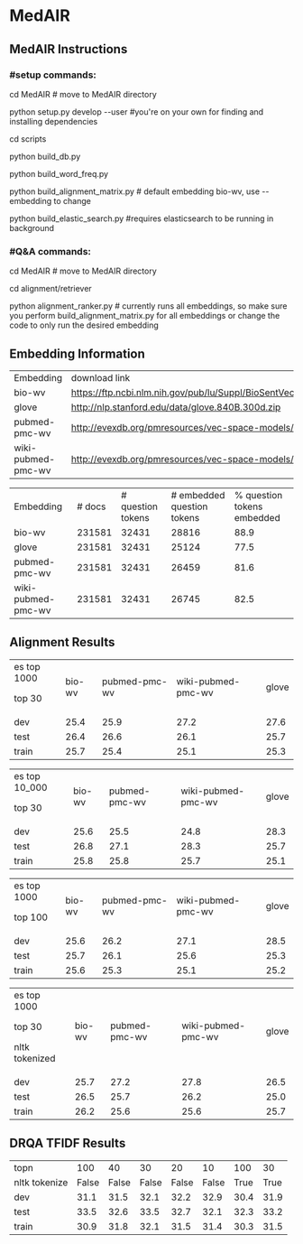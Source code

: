 # MedAIR
## MedAIR Instructions


### #setup commands:

cd MedAIR # move to MedAIR directory

python setup.py develop --user #you're on your own for finding and installing dependencies

cd scripts

python build_db.py

python build_word_freq.py

python build_alignment_matrix.py # default embedding bio-wv, use --embedding to change

python build_elastic_search.py #requires elasticsearch to be running in background


### #Q&A commands:

cd MedAIR # move to MedAIR directory

cd alignment/retriever

python alignment_ranker.py # currently runs all embeddings, so make sure you perform build_alignment_matrix.py for all embeddings or change the code to only run the desired embedding


## Embedding Information


<table>
  <tr>
   <td>Embedding
   </td>
   <td>download link
   </td>
  </tr>
  <tr>
   <td>bio-wv
   </td>
   <td><a href="https://ftp.ncbi.nlm.nih.gov/pub/lu/Suppl/BioSentVec/BioWordVec_PubMed_MIMICIII_d200.vec.bin">https://ftp.ncbi.nlm.nih.gov/pub/lu/Suppl/BioSentVec/BioWordVec_PubMed_MIMICIII_d200.vec.bin</a> 
   </td>
  </tr>
  <tr>
   <td>glove
   </td>
   <td><a href="http://nlp.stanford.edu/data/glove.840B.300d.zip">http://nlp.stanford.edu/data/glove.840B.300d.zip</a> 
   </td>
  </tr>
  <tr>
   <td>pubmed-pmc-wv
   </td>
   <td><a href="http://evexdb.org/pmresources/vec-space-models/">http://evexdb.org/pmresources/vec-space-models/</a>
   </td>
  </tr>
  <tr>
   <td>wiki-pubmed-pmc-wv
   </td>
   <td><a href="http://evexdb.org/pmresources/vec-space-models/">http://evexdb.org/pmresources/vec-space-models/</a>
   </td>
  </tr>
</table>



<table>
  <tr>
   <td>Embedding
   </td>
   <td># docs
   </td>
   <td># question tokens
   </td>
   <td># embedded question tokens
   </td>
   <td>% question tokens embedded
   </td>
  </tr>
  <tr>
   <td>bio-wv
   </td>
   <td>231581
   </td>
   <td>32431
   </td>
   <td>28816
   </td>
   <td>88.9
   </td>
  </tr>
  <tr>
   <td>glove
   </td>
   <td>231581
   </td>
   <td>32431
   </td>
   <td>25124
   </td>
   <td>77.5
   </td>
  </tr>
  <tr>
   <td>pubmed-pmc-wv
   </td>
   <td>231581
   </td>
   <td>32431
   </td>
   <td>26459
   </td>
   <td>81.6
   </td>
  </tr>
  <tr>
   <td>wiki-pubmed-pmc-wv
   </td>
   <td>231581
   </td>
   <td>32431
   </td>
   <td>26745
   </td>
   <td>82.5
   </td>
  </tr>
</table>



## Alignment Results


<table>
  <tr>
   <td>es top 1000
<p>
top 30
   </td>
   <td>bio-wv
   </td>
   <td>pubmed-pmc-wv
   </td>
   <td>wiki-pubmed-pmc-wv
   </td>
   <td>glove
   </td>
  </tr>
  <tr>
   <td>dev
   </td>
   <td>25.4
   </td>
   <td>25.9
   </td>
   <td>27.2
   </td>
   <td>27.6
   </td>
  </tr>
  <tr>
   <td>test
   </td>
   <td>26.4
   </td>
   <td>26.6
   </td>
   <td>26.1
   </td>
   <td>25.7
   </td>
  </tr>
  <tr>
   <td>train
   </td>
   <td>25.7
   </td>
   <td>25.4
   </td>
   <td>25.1
   </td>
   <td>25.3
   </td>
  </tr>
</table>



<table>
  <tr>
   <td>es top 10_000
<p>
top 30
   </td>
   <td>bio-wv
   </td>
   <td>pubmed-pmc-wv
   </td>
   <td>wiki-pubmed-pmc-wv
   </td>
   <td>glove
   </td>
  </tr>
  <tr>
   <td>dev
   </td>
   <td>25.6
   </td>
   <td>25.5
   </td>
   <td>24.8
   </td>
   <td>28.3
   </td>
  </tr>
  <tr>
   <td>test
   </td>
   <td>26.8
   </td>
   <td>27.1
   </td>
   <td>28.3
   </td>
   <td>25.7
   </td>
  </tr>
  <tr>
   <td>train
   </td>
   <td>25.8
   </td>
   <td>25.8
   </td>
   <td>25.7
   </td>
   <td>25.1
   </td>
  </tr>
</table>



<table>
  <tr>
   <td>es top 1000
<p>
top 100
   </td>
   <td>bio-wv
   </td>
   <td>pubmed-pmc-wv
   </td>
   <td>wiki-pubmed-pmc-wv
   </td>
   <td>glove
   </td>
  </tr>
  <tr>
   <td>dev
   </td>
   <td>25.6
   </td>
   <td>26.2
   </td>
   <td>27.1
   </td>
   <td>28.5
   </td>
  </tr>
  <tr>
   <td>test
   </td>
   <td>25.7
   </td>
   <td>26.1
   </td>
   <td>25.6
   </td>
   <td>25.3
   </td>
  </tr>
  <tr>
   <td>train
   </td>
   <td>25.6
   </td>
   <td>25.3
   </td>
   <td>25.1
   </td>
   <td>25.2
   </td>
  </tr>
</table>



<table>
  <tr>
   <td>es top 1000
<p>
top 30
<p>
nltk tokenized
   </td>
   <td>bio-wv
   </td>
   <td>pubmed-pmc-wv
   </td>
   <td>wiki-pubmed-pmc-wv
   </td>
   <td>glove
   </td>
  </tr>
  <tr>
   <td>dev
   </td>
   <td>25.7
   </td>
   <td>27.2
   </td>
   <td>27.8
   </td>
   <td>26.5
   </td>
  </tr>
  <tr>
   <td>test
   </td>
   <td>26.5
   </td>
   <td>25.7
   </td>
   <td>26.2
   </td>
   <td>25.0
   </td>
  </tr>
  <tr>
   <td>train
   </td>
   <td>26.2
   </td>
   <td>25.6
   </td>
   <td>25.6
   </td>
   <td>25.7
   </td>
  </tr>
</table>



## DRQA TFIDF Results


<table>
  <tr>
   <td>topn
   </td>
   <td>100
   </td>
   <td>40
   </td>
   <td>30
   </td>
   <td>20
   </td>
   <td>10
   </td>
   <td>100
   </td>
   <td>30
   </td>
  </tr>
  <tr>
   <td>nltk tokenize
   </td>
   <td>False
   </td>
   <td>False
   </td>
   <td>False
   </td>
   <td>False
   </td>
   <td>False
   </td>
   <td>True
   </td>
   <td>True
   </td>
  </tr>
  <tr>
   <td>dev
   </td>
   <td>31.1
   </td>
   <td>31.5
   </td>
   <td>32.1
   </td>
   <td>32.2
   </td>
   <td>32.9
   </td>
   <td>30.4
   </td>
   <td>31.9
   </td>
  </tr>
  <tr>
   <td>test
   </td>
   <td>33.5
   </td>
   <td>32.6
   </td>
   <td>33.5
   </td>
   <td>32.7
   </td>
   <td>32.1
   </td>
   <td>32.3
   </td>
   <td>33.2
   </td>
  </tr>
  <tr>
   <td>train
   </td>
   <td>30.9
   </td>
   <td>31.8
   </td>
   <td>32.1
   </td>
   <td>31.5
   </td>
   <td>31.4
   </td>
   <td>30.3
   </td>
   <td>31.5
   </td>
  </tr>
</table>
